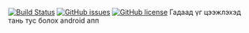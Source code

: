 [![Build Status](https://travis-ci.org/tortuvshin/memorize.svg?branch=master)](https://travis-ci.org/tortuvshin/memorize)
[![GitHub issues](https://img.shields.io/github/issues/tortuvshin/memorize.svg)](https://github.com/tortuvshin/memorize/issues)
[![GitHub license](https://img.shields.io/badge/license-GPLv2-blue.svg)](https://raw.githubusercontent.com/tortuvshin/memorize/master/LICENSE)
Гадаад үг цээжлэхэд тань тус болох android апп
